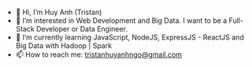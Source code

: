 - 👋 Hi, I’m Huy Anh (Tristan)
- 👀 I’m interested in Web Development and Big Data. I want to be a Full-Stack Developer or Data Engineer.
- 🌱 I’m currently learning JavaScript, NodeJS, ExpressJS - ReactJS and Big Data with Hadoop | Spark
- 📫 How to reach me: tristanhuyanhngo@gmail.com

<!-- - 💞️ I’m looking to collaborate on ... -->
<!---
tristanhuyanhngo/tristanhuyanhngo is a ✨ special ✨ repository because its `README.md` (this file) appears on your GitHub profile.
You can click the Preview link to take a look at your changes.
--->
